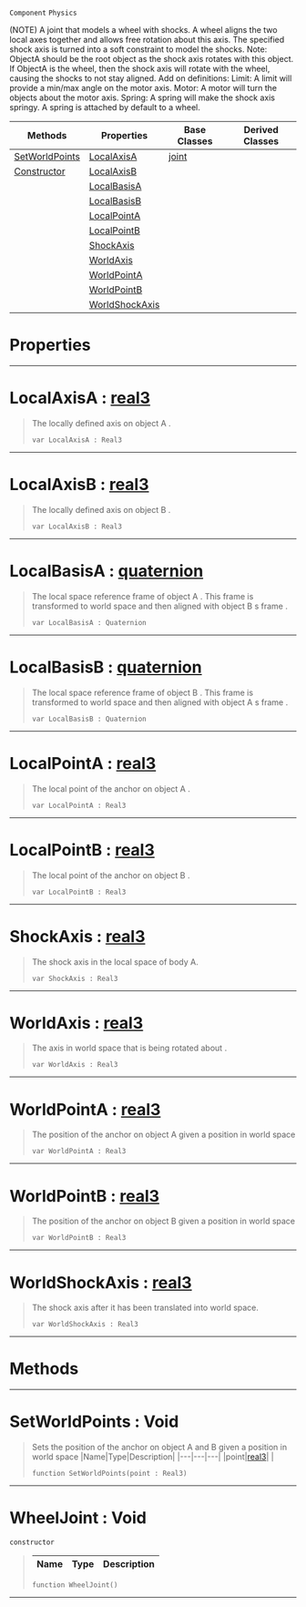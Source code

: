  `Component` `Physics`



(NOTE) A joint that models a wheel with shocks. A wheel aligns the two local axes together and allows free rotation about this axis. The specified shock axis is turned into a soft constraint to model the shocks. Note: ObjectA should be the root object as the shock axis rotates with this object. If ObjectA is the wheel, then the shock axis will rotate with the wheel, causing the shocks to not stay aligned. Add on definitions: Limit: A limit will provide a min/max angle on the motor axis. Motor: A motor will turn the objects about the motor axis. Spring: A spring will make the shock axis springy. A spring is attached by default to a wheel.

|Methods|Properties|Base Classes|Derived Classes|
|---|---|---|---|
|[ SetWorldPoints](https://github.com/ArendDanielek/ZeroDocsTest/blob/master/code_reference/class_reference/wheeljoint.markdown#setworldpoints-void)|[ LocalAxisA](https://github.com/ArendDanielek/ZeroDocsTest/blob/master/code_reference/class_reference/wheeljoint.markdown#localaxisa-zero-engine-d)|[joint](https://github.com/ArendDanielek/ZeroDocsTest/blob/master/code_reference/class_reference/joint.markdown)| |
|[ Constructor](https://github.com/ArendDanielek/ZeroDocsTest/blob/master/code_reference/class_reference/wheeljoint.markdown#wheeljoint-void)|[ LocalAxisB](https://github.com/ArendDanielek/ZeroDocsTest/blob/master/code_reference/class_reference/wheeljoint.markdown#localaxisb-zero-engine-d)| | |
| |[ LocalBasisA](https://github.com/ArendDanielek/ZeroDocsTest/blob/master/code_reference/class_reference/wheeljoint.markdown#localbasisa-zero-engine)| | |
| |[ LocalBasisB](https://github.com/ArendDanielek/ZeroDocsTest/blob/master/code_reference/class_reference/wheeljoint.markdown#localbasisb-zero-engine)| | |
| |[ LocalPointA](https://github.com/ArendDanielek/ZeroDocsTest/blob/master/code_reference/class_reference/wheeljoint.markdown#localpointa-zero-engine)| | |
| |[ LocalPointB](https://github.com/ArendDanielek/ZeroDocsTest/blob/master/code_reference/class_reference/wheeljoint.markdown#localpointb-zero-engine)| | |
| |[ ShockAxis](https://github.com/ArendDanielek/ZeroDocsTest/blob/master/code_reference/class_reference/wheeljoint.markdown#shockaxis-zero-engine-do)| | |
| |[ WorldAxis](https://github.com/ArendDanielek/ZeroDocsTest/blob/master/code_reference/class_reference/wheeljoint.markdown#worldaxis-zero-engine-do)| | |
| |[ WorldPointA](https://github.com/ArendDanielek/ZeroDocsTest/blob/master/code_reference/class_reference/wheeljoint.markdown#worldpointa-zero-engine)| | |
| |[ WorldPointB](https://github.com/ArendDanielek/ZeroDocsTest/blob/master/code_reference/class_reference/wheeljoint.markdown#worldpointb-zero-engine)| | |
| |[ WorldShockAxis](https://github.com/ArendDanielek/ZeroDocsTest/blob/master/code_reference/class_reference/wheeljoint.markdown#worldshockaxis-zero-engi)| | |


 #  Properties


---  
 #  LocalAxisA : [real3](https://github.com/ArendDanielek/ZeroDocsTest/blob/master/code_reference/zilch_base_types/real3.markdown)

> The locally defined axis on object A . 
> ``` lang=cpp, name=Zilch
> var LocalAxisA : Real3


---  
 #  LocalAxisB : [real3](https://github.com/ArendDanielek/ZeroDocsTest/blob/master/code_reference/zilch_base_types/real3.markdown)

> The locally defined axis on object B . 
> ``` lang=cpp, name=Zilch
> var LocalAxisB : Real3


---  
 #  LocalBasisA : [quaternion](https://github.com/ArendDanielek/ZeroDocsTest/blob/master/code_reference/zilch_base_types/quaternion.markdown)

> The local space reference frame of object A . This frame is transformed to world space and then aligned with object B s frame . 
> ``` lang=cpp, name=Zilch
> var LocalBasisA : Quaternion


---  
 #  LocalBasisB : [quaternion](https://github.com/ArendDanielek/ZeroDocsTest/blob/master/code_reference/zilch_base_types/quaternion.markdown)

> The local space reference frame of object B . This frame is transformed to world space and then aligned with object A s frame . 
> ``` lang=cpp, name=Zilch
> var LocalBasisB : Quaternion


---  
 #  LocalPointA : [real3](https://github.com/ArendDanielek/ZeroDocsTest/blob/master/code_reference/zilch_base_types/real3.markdown)

> The local point of the anchor on object A . 
> ``` lang=cpp, name=Zilch
> var LocalPointA : Real3


---  
 #  LocalPointB : [real3](https://github.com/ArendDanielek/ZeroDocsTest/blob/master/code_reference/zilch_base_types/real3.markdown)

> The local point of the anchor on object B . 
> ``` lang=cpp, name=Zilch
> var LocalPointB : Real3


---  
 #  ShockAxis : [real3](https://github.com/ArendDanielek/ZeroDocsTest/blob/master/code_reference/zilch_base_types/real3.markdown)

> The shock axis in the local space of body A.
> ``` lang=cpp, name=Zilch
> var ShockAxis : Real3


---  
 #  WorldAxis : [real3](https://github.com/ArendDanielek/ZeroDocsTest/blob/master/code_reference/zilch_base_types/real3.markdown)

> The axis in world space that is being rotated about . 
> ``` lang=cpp, name=Zilch
> var WorldAxis : Real3


---  
 #  WorldPointA : [real3](https://github.com/ArendDanielek/ZeroDocsTest/blob/master/code_reference/zilch_base_types/real3.markdown)

> The position of the anchor on object A given a position in world space 
> ``` lang=cpp, name=Zilch
> var WorldPointA : Real3


---  
 #  WorldPointB : [real3](https://github.com/ArendDanielek/ZeroDocsTest/blob/master/code_reference/zilch_base_types/real3.markdown)

> The position of the anchor on object B given a position in world space 
> ``` lang=cpp, name=Zilch
> var WorldPointB : Real3


---  
 #  WorldShockAxis : [real3](https://github.com/ArendDanielek/ZeroDocsTest/blob/master/code_reference/zilch_base_types/real3.markdown)

> The shock axis after it has been translated into world space.
> ``` lang=cpp, name=Zilch
> var WorldShockAxis : Real3


---  
 #  Methods


---  
 #  SetWorldPoints : Void

> Sets the position of the anchor on object A and B given a position in world space 
> |Name|Type|Description|
> |---|---|---|
> |point|[real3](https://github.com/ArendDanielek/ZeroDocsTest/blob/master/code_reference/zilch_base_types/real3.markdown)| |
> ``` lang=cpp, name=Zilch
> function SetWorldPoints(point : Real3)
> ``` 


---  
 #  WheelJoint : Void

 `constructor`

> 
> |Name|Type|Description|
> |---|---|---|
> ``` lang=cpp, name=Zilch
> function WheelJoint()
> ``` 


---  
 
  
  
  
  
  
  
  

 
